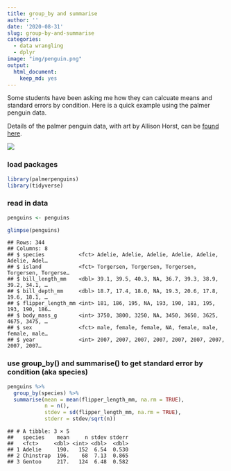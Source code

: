```yaml
---
title: group_by and summarise
author: ''
date: '2020-08-31'
slug: group-by-and-summarise
categories: 
  - data wrangling
  - dplyr
image: "img/penguin.png"
output:
  html_document:
    keep_md: yes
---
```



Some students have been asking me how they can calcuate means and standard errors by condition. Here is a quick example using the palmer penguin data. 

Details of the palmer penguin data, with art by Allison Horst, can be [found here](https://github.com/allisonhorst/palmerpenguins).

![](https://github.com/allisonhorst/palmerpenguins/raw/master/man/figures/lter_penguins.png)

### load packages



```r
library(palmerpenguins) 
library(tidyverse)
```
### read in data

```r
penguins <- penguins

glimpse(penguins)
```

```
## Rows: 344
## Columns: 8
## $ species           <fct> Adelie, Adelie, Adelie, Adelie, Adelie, Adelie, Adel…
## $ island            <fct> Torgersen, Torgersen, Torgersen, Torgersen, Torgerse…
## $ bill_length_mm    <dbl> 39.1, 39.5, 40.3, NA, 36.7, 39.3, 38.9, 39.2, 34.1, …
## $ bill_depth_mm     <dbl> 18.7, 17.4, 18.0, NA, 19.3, 20.6, 17.8, 19.6, 18.1, …
## $ flipper_length_mm <int> 181, 186, 195, NA, 193, 190, 181, 195, 193, 190, 186…
## $ body_mass_g       <int> 3750, 3800, 3250, NA, 3450, 3650, 3625, 4675, 3475, …
## $ sex               <fct> male, female, female, NA, female, male, female, male…
## $ year              <int> 2007, 2007, 2007, 2007, 2007, 2007, 2007, 2007, 2007…
```

### use group_by() and summarise() to get standard error by condition (aka species)

```r
penguins %>%
  group_by(species) %>%
  summarise(mean = mean(flipper_length_mm, na.rm = TRUE), 
            n = n(), 
            stdev = sd(flipper_length_mm, na.rm = TRUE), 
            stderr = stdev/sqrt(n)) 
```

```
## # A tibble: 3 × 5
##   species    mean     n stdev stderr
##   <fct>     <dbl> <int> <dbl>  <dbl>
## 1 Adelie     190.   152  6.54  0.530
## 2 Chinstrap  196.    68  7.13  0.865
## 3 Gentoo     217.   124  6.48  0.582
```





